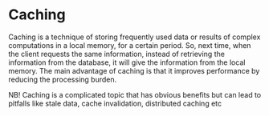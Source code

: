 # Caching

Caching is a technique of storing frequently used data or results of complex computations in a local memory, for a certain period. So, next time, when the client requests the same information, instead of retrieving the information from the database, it will give the information from the local memory. The main advantage of caching is that it improves performance by reducing the processing burden.

NB! Caching is a complicated topic that has obvious benefits but can lead to pitfalls like stale data, cache invalidation, distributed caching etc
